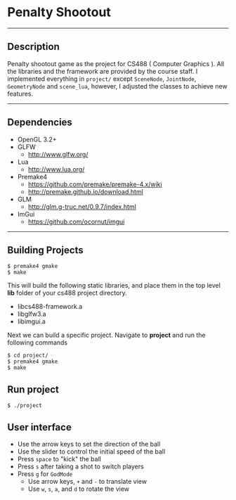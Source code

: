 # Penalty Shootout

---

## Description
Penalty shootout game as the project for CS488 ( Computer Graphics ). All the libraries and the framework are provided by the course staff. I implemented everything in `project/` except `SceneNode`, `JointNode`, `GeometryNode` and `scene_lua`, however, I adjusted the classes to achieve new features. 

---

## Dependencies
* OpenGL 3.2+
* GLFW
    * http://www.glfw.org/
* Lua
    * http://www.lua.org/
* Premake4
    * https://github.com/premake/premake-4.x/wiki
    * http://premake.github.io/download.html
* GLM
    * http://glm.g-truc.net/0.9.7/index.html
* ImGui
    * https://github.com/ocornut/imgui


---

## Building Projects

    $ premake4 gmake
    $ make

This will build the following static libraries, and place them in the top level **lib**
folder of your cs488 project directory.
* libcs488-framework.a
* libglfw3.a
* libimgui.a

Next we can build a specific project. Navigate to **project** and run the following commands

    $ cd project/
    $ premake4 gmake
    $ make
    
## Run project

    $ ./project
    
## User interface
* Use the arrow keys to set the direction of the ball
* Use the slider to control the initial speed of the ball
* Press `space` to "kick" the ball
* Press `s` after taking a shot to switch players
* Press `g` for `GodMode`
   * Use arrow keys, `+` and `-` to translate view
   * Use `w`, `s`, `a`, and `d` to rotate the view
